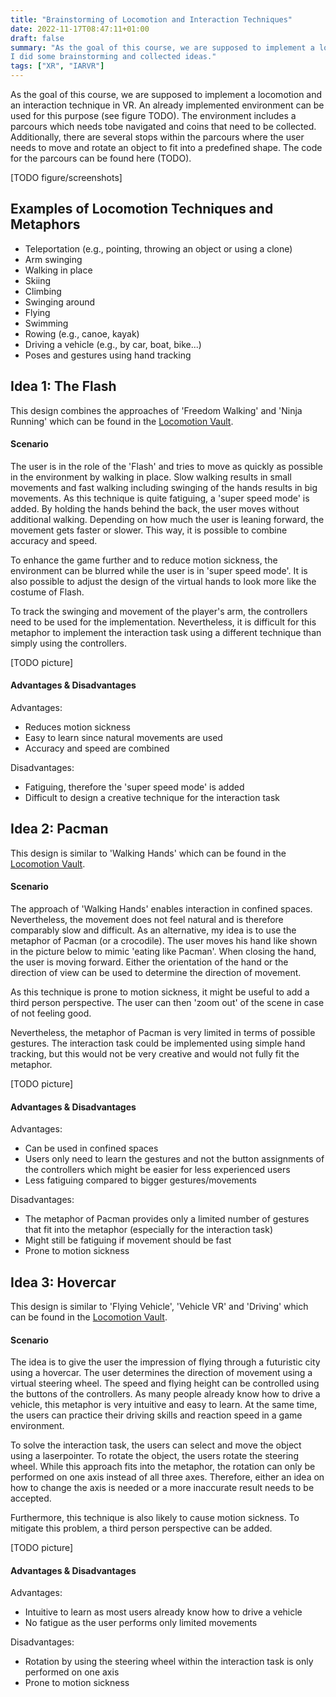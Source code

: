 ```yaml
---
title: "Brainstorming of Locomotion and Interaction Techniques"
date: 2022-11-17T08:47:11+01:00
draft: false
summary: "As the goal of this course, we are supposed to implement a locomotion and an interaction technique in VR.
I did some brainstorming and collected ideas."
tags: ["XR", "IARVR"]
---
```


As the goal of this course, we are supposed to implement a locomotion and an interaction technique in VR.
An already implemented environment can be used for this purpose (see figure TODO). The environment includes a parcours which needs tobe navigated and coins that need to be collected. Additionally, there are several stops within the parcours where the user needs to move and rotate an object to fit into a predefined shape. The code for the parcours can be found here (TODO).

[TODO figure/screenshots]

## Examples of Locomotion Techniques and Metaphors
* Teleportation (e.g., pointing, throwing an object or using a clone)
* Arm swinging
* Walking in place
* Skiing
* Climbing
* Swinging around
* Flying
* Swimming
* Rowing (e.g., canoe, kayak)
* Driving a vehicle (e.g., by car, boat, bike...)
* Poses and gestures using hand tracking

## Idea 1: The Flash
This design combines the approaches of 'Freedom Walking' and 'Ninja Running' which can be found in the [Locomotion Vault](https://locomotionvault.github.io/).
#### Scenario
The user is in the role of the 'Flash' and tries to move as quickly as possible in the environment by walking in place.
Slow walking results in small movements and fast walking including swinging of the hands results in big movements.
As this technique is quite fatiguing, a 'super speed mode' is added. By holding the hands behind the back, the user moves without additional walking. Depending on how much the user is leaning forward, the movement gets faster or slower. This way, it is possible to combine accuracy and speed.

To enhance the game further and to reduce motion sickness, the environment can be blurred while the user is in 'super speed mode'. It is also possible to adjust the design of the virtual hands to look more like the costume of Flash.

To track the swinging and movement of the player's arm, the controllers need to be used for the implementation. Nevertheless, it is difficult for this metaphor to implement the interaction task using a different technique than simply using the controllers.

[TODO picture]

#### Advantages & Disadvantages
Advantages:
* Reduces motion sickness
* Easy to learn since natural movements are used
* Accuracy and speed are combined

Disadvantages:
* Fatiguing, therefore the 'super speed mode' is added
* Difficult to design a creative technique for the interaction task

## Idea 2: Pacman
This design is similar to 'Walking Hands' which can be found in the [Locomotion Vault](https://locomotionvault.github.io/).

#### Scenario
The approach of 'Walking Hands' enables interaction in confined spaces. Nevertheless, the movement does not feel natural and is therefore comparably slow and difficult. As an alternative, my idea is to use the metaphor of Pacman (or a crocodile). The user moves his hand like shown in the picture below to mimic 'eating like Pacman'. When closing the hand, the user is moving forward. Either the orientation of the hand or the direction of view can be used to determine the direction of movement.

As this technique is prone to motion sickness, it might be useful to add a third person perspective. The user can then 'zoom out' of the scene in case of not feeling good.

Nevertheless, the metaphor of Pacman is very limited in terms of possible gestures. The interaction task could be implemented using simple hand tracking, but this would not be very creative and would not fully fit the metaphor.

[TODO picture]

#### Advantages & Disadvantages
Advantages:
* Can be used in confined spaces
* Users only need to learn the gestures and not the button assignments of the controllers which might be easier for less experienced users
* Less fatiguing compared to bigger gestures/movements

Disadvantages:
* The metaphor of Pacman provides only a limited number of gestures that fit into the metaphor (especially for the interaction task)
* Might still be fatiguing if movement should be fast
* Prone to motion sickness

## Idea 3: Hovercar
This design is similar to 'Flying Vehicle', 'Vehicle VR' and 'Driving' which can be found in the [Locomotion Vault](https://locomotionvault.github.io/).

#### Scenario
The idea is to give the user the impression of flying through a futuristic city using a hovercar. The user determines the direction of movement using a virtual steering wheel. The speed and flying height can be controlled using the buttons of the controllers. As many people already know how to drive a vehicle, this metaphor is very intuitive and easy to learn. At the same time, the users can practice their driving skills and reaction speed in a game environment.

To solve the interaction task, the users can select and move the object using a laserpointer. To rotate the object, the users rotate the steering wheel. While this approach fits into the metaphor, the rotation can only be performed on one axis instead of all three axes. Therefore, either an idea on how to change the axis is needed or a more inaccurate result needs to be accepted.

Furthermore, this technique is also likely to cause motion sickness. To mitigate this problem, a third person perspective can be added.

[TODO picture]

#### Advantages & Disadvantages
Advantages:
* Intuitive to learn as most users already know how to drive a vehicle
* No fatigue as the user performs only limited movements

Disadvantages:
* Rotation by using the steering wheel within the interaction task is only performed on one axis
* Prone to motion sickness
